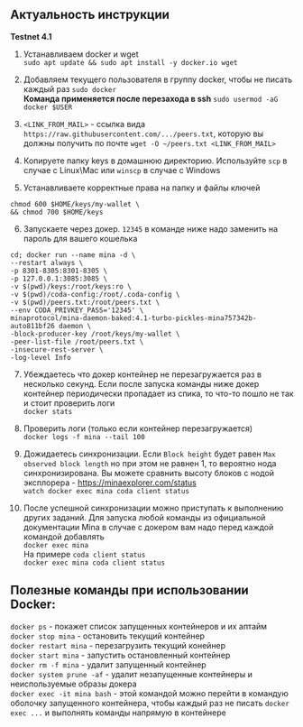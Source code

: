 ## Актуальность инструкции  
**Testnet 4.1**

1. Устанавливаем docker и wget  
`sudo apt update && sudo apt install -y docker.io wget`

2. Добавляем текущего пользователя в группу docker, чтобы не писать каждый раз `sudo docker`  
**Команда применяется после перезахода в ssh**
`sudo usermod -aG docker $USER`

3. `<LINK_FROM_MAIL>` - ссылка вида `https://raw.githubusercontent.com/.../peers.txt`, которую вы должны получить по почте
`wget -O ~/peers.txt <LINK_FROM_MAIL>`

4. Копируете папку keys в домашнюю директорию. Используйте `scp` в случае с Linux\Mac или `winscp` в случае с Windows

5. Устанавливаете корректные права на папку и файлы ключей  
```
chmod 600 $HOME/keys/my-wallet \
&& chmod 700 $HOME/keys
```

6. Запускаете через докер. `12345` в команде ниже надо заменить на пароль для вашего кошелька  
```
cd; docker run --name mina -d \
--restart always \
-p 8301-8305:8301-8305 \
-p 127.0.0.1:3085:3085 \
-v $(pwd)/keys:/root/keys:ro \
-v $(pwd)/coda-config:/root/.coda-config \
-v $(pwd)/peers.txt:/root/peers.txt \
--env CODA_PRIVKEY_PASS='12345' \
minaprotocol/mina-daemon-baked:4.1-turbo-pickles-mina757342b-auto811bf26 daemon \
-block-producer-key /root/keys/my-wallet \
-peer-list-file /root/peers.txt \
-insecure-rest-server \
-log-level Info
```

7. Убеждаетесь что докер контейнер не перезагружается раз в несколько секунд. Если после запуска команды ниже докер контейнер периодически пропадает из спика, то что-то пошло не так и стоит проверить логи  
`docker stats`

8. Проверить логи (только если контейнер перезагружается)  
`docker logs -f mina --tail 100`

9. Дожидаетесь синхронизации. Если `Block height` будет равен `Max observed block length` но при этом не равнен 1, то вероятно нода синхронизирована. Вы можете сравнить высоту блоков с нодой эксплорера - https://minaexplorer.com/status  
`watch docker exec mina coda client status`

10. После успешной синхронизации можно приступать к выполнению других заданий. 
Для запуска любой команды из официальной документации Mina в случае  с докером вам надо перед каждой командой добавлять  
`docker exec mina`  
На примере `coda client status`  
`docker exec mina coda client status`


## Полезные команды при использовании Docker:  
`docker ps` - покажет список запущенных контейнеров и их аптайм  
`docker stop mina` - остановить текущий контейнер  
`docker restart mina` - перезагрузить текущий конейнер  
`docker start mina` - запустить остановленный контейнер  
`docker rm -f mina` - удалит запущенный контейнер  
`docker system prune -af` - удалит незапущенные контейнеры и неиспользуемые образы докера  
`docker exec -it mina bash` - этой командой можно перейти в командую оболочку запущенного контейнера, чтобы каждый раз не писать `docker exec ...` и выполнять команды напрямую в контейнере
